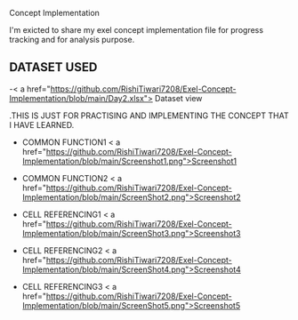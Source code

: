 Concept Implementation

I'm exicted to share my exel concept implementation file for progress tracking and for analysis purpose.

## DATASET USED 
-< a href="https://github.com/RishiTiwari7208/Exel-Concept-Implementation/blob/main/Day2.xlsx"> Dataset view</a>

.THIS IS JUST FOR PRACTISING AND IMPLEMENTING THE CONCEPT THAT I HAVE LEARNED.

- COMMON FUNCTION1 < a href="https://github.com/RishiTiwari7208/Exel-Concept-Implementation/blob/main/Screenshot1.png">Screenshot1</a>

- COMMON FUNCTION2 < a href="https://github.com/RishiTiwari7208/Exel-Concept-Implementation/blob/main/ScreenShot2.png">Screenshot2</a>

- CELL REFERENCING1 < a href="https://github.com/RishiTiwari7208/Exel-Concept-Implementation/blob/main/ScreenShot3.png">Screenshot3</a>

- CELL REFERENCING2 < a href="https://github.com/RishiTiwari7208/Exel-Concept-Implementation/blob/main/ScreenShot4.png">Screenshot4</a>

- CELL REFERENCING3 < a href="https://github.com/RishiTiwari7208/Exel-Concept-Implementation/blob/main/ScreenShot5.png">Screenshot5</a>


